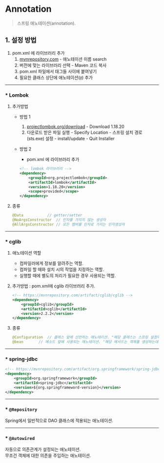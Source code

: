 # Annotation

> 스프링 애노테이션(annotation).

## 1. 설정 방법
1. pom.xml 에 라이브러리 추가
	1. <a href="http://mvnrepository.com">mvnrepository.com</a> - 애노테이션 이름 search 
	2. 버전에 맞는 라이브러리 선택 - Maven 코드 복사
	3. pom.xml 파일에서 <dependency> 태그들 사이에 붙여넣기
	4. 필요한 클래스 상단에 애노테이션(`@`) 추가

	
---
### * Lombok 
1. 추가방법
	* 방법 1
		1. <a href="http://projectlombok.org/download">projectlombok.org/download</a> - Download 1.18.20
		2. 다운로드 받은 파일 실행 - Specify Location - 스프링 설치 경로(sts.exe) 설정 - install/update - Quit Installer

	* 방법 2
		* pom.xml 에 라이브러리 추가

		```xml
		<!-- lombok 라이브러리 -->
		<dependency>
			<groupId>org.projectlombok</groupId>
			<artifactId>lombok</artifactId>
			<version>1.18.20</version>
			<scope>provided</scope>
		</dependency>
		```

2. 종류

	```java
	@Data			// getter/setter
	@NoArgsConstructor	// 인자를 가지지 않는 생성자
	@AllArgsConstructor	// 모든 멤버를 인자로 가지는 인자생성자
	```

---

### * cglib

1. 애노테이션 역할
	* 컴파일러에게 정보를 알려주는 역할.
	* 컴파일 할 때와 설치 시의 작업을 지정하는 역할.
	* 실행할 때에 별도의 처리가 필요한 경우 사용되는 역할.


2. 추가방법 : pom.xml에 cglib 라이브러리 추가.

	```xml
	<!-- https://mvnrepository.com/artifact/cglib/cglib -->
	<dependency>
	    <groupId>cglib</groupId>
	    <artifactId>cglib</artifactId>
	    <version>2.2.2</version>
	</dependency>
	```

3. 종류

	```java
	@Configuration	// 클래스 앞에 선언하는 애노테이션. "해당 클래스는 스프링 설정에 사용되는 클래스입니다."라고 알려주는 애노테이션.
	@bean 		// 메소드 앞에 사용되는 애노테이션. "해당 메서드는 객체를 생성하는데 사용됩니다." 의미.
	```

---
### * spring-jdbc

```xml
<!-- https://mvnrepository.com/artifact/org.springframework/spring-jdbc -->
<dependency>
    <groupId>org.springframework</groupId>
    <artifactId>spring-jdbc</artifactId>
    <version>${org.springframeword-version}</version>
</dependency>
```

---
### * `@Repository`
Spring에서 일반적으로 DAO 클래스에 적용되는 애노테이션.


---
### * `@Autowired`
자동으로 의존관계가 설정되는 애노테이션.    
무조건 객체에 대한 의존을 주입하는 애노테이션.  





